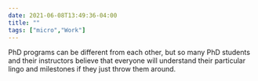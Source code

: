 ```yaml
---
date: 2021-06-08T13:49:36-04:00
title: ""
tags: ["micro","Work"]
---
```

PhD programs can be different from each other, but so many PhD students and their instructors believe that everyone will understand their particular lingo and milestones if they just throw them around.
